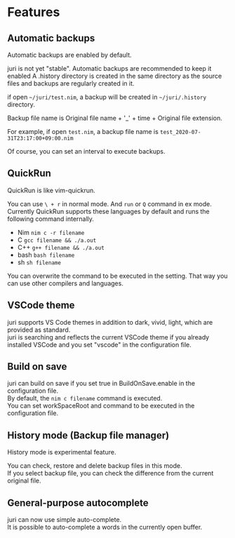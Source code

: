 # Features

## Automatic backups

Automatic backups are enabled by default.

juri is not yet "stable". Automatic backups are recommended to keep it enabled
A .history directory is created in the same directory as the source files and backups are regularly created in it.

if open ```~/juri/test.nim```, a backup will be created in ```~/juri/.history``` directory.

Backup file name is Original file name + '_' + time + Original file extension.  

For example, if open  ```test.nim```, a backup file name is ```test_2020-07-31T23:17:00+09:00.nim```

Of course, you can set an interval to execute backups.

## QuickRun

QuickRun is like vim-quickrun.

You can use ```\ + r``` in normal mode. And ```run``` or ```Q``` command in ex mode.  
Currently QuickRun supports these languages by default and runs the following command internally.

- Nim ```nim c -r filename```
- C ```gcc filename && ./a.out```
- C++ ```g++ filename && ./a.out```
- bash ```bash filename```
- sh ```sh filename```

You can overwrite the command to be executed in the setting. That way you can use other compilers and languages.

## VSCode theme

juri supports VS Code themes in addition to dark, vivid, light, which are provided as standard.  
juri is searching and reflects the current VSCode theme if you already installed VSCode and you set "vscode" in the configuration file.

## Build on save

juri can build on save if you set true in BuildOnSave.enable in the configuration file.  
By default, the ```nim c filename``` command is executed.  
You can set workSpaceRoot and command to be executed in the configuration file.

## History mode (Backup file manager)

History mode is experimental feature.

You can check, restore and delete backup files in this mode.  
If you select backup file, you can check the difference from the current original file.  

## General-purpose autocomplete

juri can now use simple auto-complete.  
It is possible to auto-complete a words in the currently open buffer.
